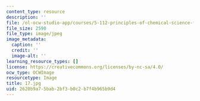 ```yaml
---
content_type: resource
description: ''
file: /ol-ocw-studio-app/courses/5-112-principles-of-chemical-science-fall-2005/2620b9a75bab2bf3b0c2b7f4b965b9d4_17.jpg
file_size: 2590
file_type: image/jpeg
image_metadata:
  caption: ''
  credit: ''
  image-alt: ''
learning_resource_types: []
license: https://creativecommons.org/licenses/by-nc-sa/4.0/
ocw_type: OCWImage
resourcetype: Image
title: 17.jpg
uid: 2620b9a7-5bab-2bf3-b0c2-b7f4b965b9d4
---
```

